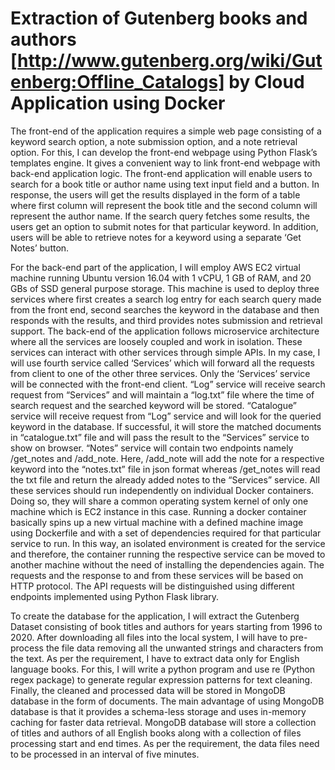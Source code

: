 # Extraction of Gutenberg books and authors [http://www.gutenberg.org/wiki/Gutenberg:Offline_Catalogs] by Cloud Application using Docker

The front-end of the application requires a simple web page consisting of a keyword search option, a note submission option, and a note retrieval option. For this, I can develop the front-end webpage using Python Flask’s templates engine. It gives a convenient way to link front-end webpage with back-end application logic. The front-end application will enable users to search for a book title or author name using text input field and a button. In response, the users will get the results displayed in the form of a table where first column will represent the book title and the second column will represent the author name. If the search query fetches some results, the users get an option to submit notes for that particular keyword. In addition, users will be able to retrieve notes for a keyword using a separate ‘Get Notes’ button.

For the back-end part of the application, I will employ AWS EC2 virtual machine running Ubuntu version 16.04 with 1 vCPU, 1 GB of RAM, and 20 GBs of SSD general purpose storage. This machine is used to deploy three services where first creates a search log entry for each search query made from the front end, second searches the keyword in the database and then responds with the results, and third provides notes submission and retrieval support. The back-end of the application follows microservice architecture where all the services are loosely coupled and work in isolation. These services can interact with other services through simple APIs. In my case, I will use fourth service called ‘Services’ which will forward all the requests from client to one of the other three services. Only the ‘Services’ service will be connected with the front-end client. “Log” service will receive search request from “Services” and will maintain a “log.txt” file where the time of search request and the searched keyword will be stored. “Catalogue” service will receive request from “Log” service and will look for the queried keyword in the database. If successful, it will store the matched documents in “catalogue.txt” file and will pass the result to the “Services” service to show on browser. “Notes” service will contain two endpoints namely /get_notes and /add_note. Here, /add_note will add the note for a respective keyword into the “notes.txt” file in json format whereas /get_notes will read the txt file and return the already added notes to the “Services” service. All these services should run independently on individual Docker containers. Doing so, they will share a common operating system kernel of only one machine which is EC2 instance in this case. Running a docker container basically spins up a new virtual machine with a defined machine image using Dockerfile and with a set of dependencies required for that particular service to run. In this way, an isolated environment is created for the service and therefore, the container running the respective service can be moved to another machine without the need of installing the dependencies again. The requests and the response to and from these services will be based on HTTP protocol. The API requests will be distinguished using different endpoints implemented using Python Flask library.

To create the database for the application, I will extract the Gutenberg Dataset consisting of book titles and authors for years starting from 1996 to 2020. After downloading all files into the local system, I will have to pre-process the file data removing all the unwanted strings and characters from the text. As per the requirement, I have to extract data only for English language books. For this, I will write a python program and use re (Python regex package) to generate regular expression patterns for text cleaning. Finally, the cleaned and processed data will be stored in MongoDB database in the form of documents. The main advantage of using MongoDB database is that it provides a schema-less storage and uses in-memory caching for faster data retrieval. MongoDB database will store a collection of titles and authors of all English books along with a collection of files processing start and end times. As per the requirement, the data files need to be processed in an interval of five minutes.
